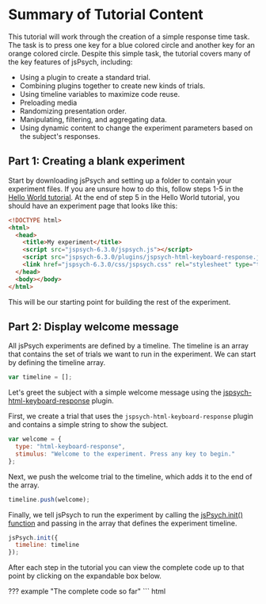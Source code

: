 # Summary of Tutorial Content

This tutorial will work through the creation of a simple response time task. The task is to press one key for a blue colored circle and another key for an orange colored circle. Despite this simple task, the tutorial covers many of the key features of jsPsych, including:

* Using a plugin to create a standard trial.
* Combining plugins together to create new kinds of trials.
* Using timeline variables to maximize code reuse.
* Preloading media
* Randomizing presentation order.
* Manipulating, filtering, and aggregating data.
* Using dynamic content to change the experiment parameters based on the subject's responses.

## Part 1: Creating a blank experiment

Start by downloading jsPsych and setting up a folder to contain your experiment files. If you are unsure how to do this, follow steps 1-5 in the [Hello World tutorial](hello-world.md). At the end of step 5 in the Hello World tutorial, you should have an experiment page that looks like this:

```html
<!DOCTYPE html>
<html>
  <head>
    <title>My experiment</title>
    <script src="jspsych-6.3.0/jspsych.js"></script>
    <script src="jspsych-6.3.0/plugins/jspsych-html-keyboard-response.js"></script>
    <link href="jspsych-6.3.0/css/jspsych.css" rel="stylesheet" type="text/css">
  </head>
  <body></body>
</html>
```

This will be our starting point for building the rest of the experiment.

## Part 2: Display welcome message

All jsPsych experiments are defined by a timeline. The timeline is an array that contains the set of trials we want to run in the experiment. We can start by defining the timeline array.

```javascript
var timeline = [];
```

Let's greet the subject with a simple welcome message using the [jspsych-html-keyboard-response](/plugins/jspsych-html-keyboard-response.md) plugin.

First, we create a trial that uses the `jspsych-html-keyboard-response` plugin and contains a simple string to show the subject.

```javascript
var welcome = {
  type: "html-keyboard-response",
  stimulus: "Welcome to the experiment. Press any key to begin."
};
```

Next, we push the welcome trial to the timeline, which adds it to the end of the array.

```javascript
timeline.push(welcome);
```

Finally, we tell jsPsych to run the experiment by calling the [jsPsych.init() function](../core_library/jspsych-core.md#jspsychinit) and passing in the array that defines the experiment timeline.

```javascript
jsPsych.init({
  timeline: timeline
});
```
After each step in the tutorial you can view the complete code up to that point by clicking on the expandable box below.

??? example "The complete code so far"
    ``` html
    <!DOCTYPE html>
    <html>
      <head>
        <title>My experiment</title>
        <script src="jspsych-6.3.0/jspsych.js"></script>
        <script src="jspsych-6.3.0/plugins/jspsych-html-keyboard-response.js"></script>
        <link href="jspsych-6.3.0/css/jspsych.css" rel="stylesheet" type="text/css">
      </head>
      <body></body>
      <script>

        /* create timeline */
        var timeline = [];

        /* define welcome message trial */
        var welcome = {
          type: "html-keyboard-response",
          stimulus: "Welcome to the experiment. Press any key to begin."
        };
        timeline.push(welcome);

        /* start the experiment */
        jsPsych.init({
          timeline: timeline
        });
      </script>
    </html>
    ```

## Part 3: Show instructions

We can use the same basic structure from part 2 to create a new trial that shows instructions to the subject. The only difference in this trial is that we will use HTML formatting to control how the instructions display and we will add a two second gap after the trial using the `post_trial_gap` parameter.

The trial definition looks like this:

```javascript
var instructions = {
  type: "html-keyboard-response",
  stimulus: `
    <p>In this experiment, a circle will appear in the center 
    of the screen.</p><p>If the circle is <strong>blue</strong>, 
    press the letter F on the keyboard as fast as you can.</p>
    <p>If the circle is <strong>orange</strong>, press the letter J 
    as fast as you can.</p>
    <div style='width: 700px;'>
    <div style='float: left;'><img src='img/blue.png'></img>
    <p class='small'><strong>Press the F key</strong></p></div>
    <div class='float: right;'><img src='img/orange.png'></img>
    <p class='small'><strong>Press the J key</strong></p></div>
    </div>
    <p>Press any key to begin.</p>
  `,
  post_trial_gap: 2000
};
```

!!! tip
    In JavaScript there are three different ways to define a `string`. You can use single quotes `'`, double quotes `"`, or backticks `` ` ``. Using backticks has two advantages over the other approaches, especially when you are creating long strings with HTML. You can extend the `string` across multiple lines and you can use [template strings](https://developer.mozilla.org/en-US/docs/Web/JavaScript/Reference/Template_literals) to easily incorporate variables.

Notice that the HTML includes `<img>` tags to display the images that the subject will be responding to. You'll need to download these image files. Right-click on each image below and select *Save image as...*. Put the images in a folder called `img` in the experiment folder you created in part 1.

![blue circle](../img/blue.png)
![orange circle](../img/orange.png)

Don't forget to add the trial to the timeline:

```javascript
timeline.push(instructions);
```

??? example "The complete code so far"
    ```html
    <!DOCTYPE html>
    <html>
      <head>
        <title>My experiment</title>
        <script src="jspsych-6.3.0/jspsych.js"></script>
        <script src="jspsych-6.3.0/plugins/jspsych-html-keyboard-response.js"></script>
        <link href="jspsych-6.3.0/css/jspsych.css" rel="stylesheet" type="text/css">
      </head>
      <body></body>
      <script>

        /* create timeline */
        var timeline = [];

        /* define welcome message trial */
        var welcome = {
          type: "html-keyboard-response",
          stimulus: "Welcome to the experiment. Press any key to begin."
        };
        timeline.push(welcome);

        /* define instructions trial */
        var instructions = {
          type: "html-keyboard-response",
          stimulus: `
            <p>In this experiment, a circle will appear in the center 
            of the screen.</p><p>If the circle is <strong>blue</strong>, 
            press the letter F on the keyboard as fast as you can.</p>
            <p>If the circle is <strong>orange</strong>, press the letter J 
            as fast as you can.</p>
            <div style='width: 700px;'>
            <div style='float: left;'><img src='img/blue.png'></img>
            <p class='small'><strong>Press the F key</strong></p></div>
            <div class='float: right;'><img src='img/orange.png'></img>
            <p class='small'><strong>Press the J key</strong></p></div>
            </div>
            <p>Press any key to begin.</p>
          `,
          post_trial_gap: 2000
        };
        timeline.push(instructions);

        /* start the experiment */
        jsPsych.init({
          timeline: timeline
        });
      </script>
    </html>
    ```

## Part 4: Displaying stimuli and getting responses

Creating trials to show the stimuli is conceptually the same as creating a trial to show instructions, except that now we are displaying an image instead of text or html. This means we need to use a different plugin: jspsych-image-keyboard-response. We need to start by loading this plugin by adding a `<script>` tag to the document.

```html hl_lines="5"
<head>
  <title>My experiment</title>
  <script src="jspsych-6.3.0/jspsych.js"></script>
  <script src="jspsych-6.3.0/plugins/jspsych-html-keyboard-response.js"></script>
  <script src="jspsych-6.3.0/plugins/jspsych-image-keyboard-response.js"></script>
  <link href="jspsych-6.3.0/css/jspsych.css" rel="stylesheet" type="text/css">
</head>
```

For now, we will just show each image once. The path to the image file should be set as the `stimulus` parameter. We will also set the option for which keys the subject is allowed to use to respond (`choices`) so that only the 'f' and 'j' keys are valid responses.

```javascript
var blue_trial = {
  type: 'image-keyboard-response',
  stimulus: 'img/blue.png',
  choices: ['f', 'j']
};

var orange_trial = {
  type: 'image-keyboard-response',
  stimulus: 'img/orange.png',
  choices: ['f', 'j']
}
```

As usual, we need to add the trials to the timeline.

```javascript
timeline.push(blue_trial, orange_trial);
```

??? example "The complete code so far"

    ```html
    <!DOCTYPE html>
    <html>
      <head>
        <title>My experiment</title>
        <script src="jspsych-6.3.0/jspsych.js"></script>
        <script src="jspsych-6.3.0/plugins/jspsych-html-keyboard-response.js"></script>
        <script src="jspsych-6.3.0/plugins/jspsych-image-keyboard-response.js"></script>
        <link href="jspsych-6.3.0/css/jspsych.css" rel="stylesheet" type="text/css">
      </head>
      <body></body>
      <script>

        /* create timeline */
        var timeline = [];

        /* define welcome message trial */
        var welcome = {
          type: "html-keyboard-response",
          stimulus: "Welcome to the experiment. Press any key to begin."
        };
        timeline.push(welcome);

        /* define instructions trial */
        var instructions = {
          type: "html-keyboard-response",
          stimulus: `
            <p>In this experiment, a circle will appear in the center 
            of the screen.</p><p>If the circle is <strong>blue</strong>, 
            press the letter F on the keyboard as fast as you can.</p>
            <p>If the circle is <strong>orange</strong>, press the letter J 
            as fast as you can.</p>
            <div style='width: 700px;'>
            <div style='float: left;'><img src='img/blue.png'></img>
            <p class='small'><strong>Press the F key</strong></p></div>
            <div class='float: right;'><img src='img/orange.png'></img>
            <p class='small'><strong>Press the J key</strong></p></div>
            </div>
            <p>Press any key to begin.</p>
          `,
          post_trial_gap: 2000
        };
        timeline.push(instructions);

        /* test trials */
        var blue_trial = {
          type: 'image-keyboard-response',
          stimulus: 'img/blue.png',
          choices: ['f', 'j']
        };

        var orange_trial = {
          type: 'image-keyboard-response',
          stimulus: 'img/orange.png',
          choices: ['f', 'j']
        }

        timeline.push(blue_trial, orange_trial);

        /* start the experiment */
        jsPsych.init({
          timeline: timeline
        });
      </script>
      </html>
    ```

## Part 5: Preloading media

Whenever we use media elements (images, audio, or video) in an experiment it is a good idea to preload them prior to needing them for a trial. By preloading media we ask the participant's browser to download the media ahead of needing it, so that when we do need to display or play it there is no lag from needing to download it. 

We are going to use the [jspsych-preload plugin](/plugins/jspsych-preload.md) to preload the two images. The [media preloading section](/overview/media-preloading.md) goes into a lot of detail about various options for preloading and different ways that you can use this plugin. Here we are simply going to give the plugin a list of the files that we want to be preloaded.

First we need to add the preload plugin to our `<head>` section.

```html hl_lines="6"
<head>
  <title>My experiment</title>
  <script src="jspsych-6.3.0/jspsych.js"></script>
  <script src="jspsych-6.3.0/plugins/jspsych-html-keyboard-response.js"></script>
  <script src="jspsych-6.3.0/plugins/jspsych-image-keyboard-response.js"></script>
  <script src="jspsych-6.3.0/plugins/jspsych-preload.js"></script>
  <script src="jspsych-6.3.0/plugins/jspsych-preload.js"></script>
  <link href="jspsych-6.3.0/css/jspsych.css" rel="stylesheet" type="text/css">
</head>
```


We'll put this trial at the very start of the experiment, so add this code before the `welcome` trial.

```js
var preload = {
  type: 'preload',
  images: ['img/blue.png', 'img/orange.png']
}
```

As always, add the trial to the timeline.

```js
timeline.push(preload);
```

??? example "The complete code so far"

    ```html
    <!DOCTYPE html>
    <html>
      <head>
        <title>My experiment</title>
        <script src="jspsych-6.3.0/jspsych.js"></script>
        <script src="jspsych-6.3.0/plugins/jspsych-html-keyboard-response.js"></script>
        <script src="jspsych-6.3.0/plugins/jspsych-image-keyboard-response.js"></script>
        <script src="jspsych-6.3.0/plugins/jspsych-preload.js"></script>
        <link href="jspsych-6.3.0/css/jspsych.css" rel="stylesheet" type="text/css">
      </head>
      <body></body>
      <script>

        /* create timeline */
        var timeline = [];

        /* preload images */
        var preload = {
          type: 'preload',
          images: ['img/blue.png', 'img/orange.png']
        }
        timeline.push(preload);

        /* define welcome message trial */
        var welcome = {
          type: "html-keyboard-response",
          stimulus: "Welcome to the experiment. Press any key to begin."
        };
        timeline.push(welcome);

        /* define instructions trial */
        var instructions = {
          type: "html-keyboard-response",
          stimulus: `
            <p>In this experiment, a circle will appear in the center 
            of the screen.</p><p>If the circle is <strong>blue</strong>, 
            press the letter F on the keyboard as fast as you can.</p>
            <p>If the circle is <strong>orange</strong>, press the letter J 
            as fast as you can.</p>
            <div style='width: 700px;'>
            <div style='float: left;'><img src='img/blue.png'></img>
            <p class='small'><strong>Press the F key</strong></p></div>
            <div class='float: right;'><img src='img/orange.png'></img>
            <p class='small'><strong>Press the J key</strong></p></div>
            </div>
            <p>Press any key to begin.</p>
          `,
          post_trial_gap: 2000
        };
        timeline.push(instructions);

        /* test trials */
        var blue_trial = {
          type: 'image-keyboard-response',
          stimulus: 'img/blue.png',
          choices: ['f', 'j']
        };

        var orange_trial = {
          type: 'image-keyboard-response',
          stimulus: 'img/orange.png',
          choices: ['f', 'j']
        }

        timeline.push(blue_trial, orange_trial);

        /* start the experiment */
        jsPsych.init({
          timeline: timeline
        });
      </script>
      </html>
    ```

## Part 6: Timeline variables

In the full experiment, we will want more than two trials. One way we could do this is to create many more objects that define trials and push them all onto the timeline, but there is a more efficient way: using timeline variables.

The parameters for showing the blue and orange circle are very similar. The only difference is which image is displayed. Timeline variables allow us to define the procedure for showing the stimulus once, and then repeatedly use it with different variables. We'll see how, even in this relatively simple case, this can save us a lot of lines of code.

To start, let's make an array that contains all the different trials we want to run in the test phase. There are only two for the experiment: blue trials and orange trials.

```javascript
var test_stimuli = [
  { stimulus: "img/blue.png"},
  { stimulus: "img/orange.png"}
];
```

Instead of just showing the blue and orange circles, let's also set up the experiment to show a fixation cross (+) in between trials. We can define a trial to show the fixation cross for a fixed amount of time by using the `trial_duration` parameter of the html-keyboard-response plugin and setting the `choices` parameter to the special value `jsPsych.NO_KEYS`, which means that no responses will be accepted as a valid response and the trial will last however long the `trial_duration` parameter specifies.

```javascript
var fixation = {
  type: 'html-keyboard-response',
  stimulus: '<div style="font-size:60px;">+</div>',
  choices: jsPsych.NO_KEYS,
  trial_duration: 1000,
}
```

To show the circles, we'll set up another trial with the html-keyboard-response plugin, but we'll use the function `jsPsych.timelineVariable()` to indicate that we want jsPsych to substitute the value of the parameter in from the timeline variables.

```javascript
var test = {
  type: "image-keyboard-response",
  stimulus: jsPsych.timelineVariable('stimulus'),
  choices: ['f', 'j']
}
```

To link the variables that we declared in the `test_stimuli` array with the call to `jsPsych.timelineVariable()` we need to create a new timeline and set the `timeline_variables` property:

```javascript
var test_procedure = {
  timeline: [fixation, test],
  timeline_variables: test_stimuli
}
```

We have to add the `test_procedure` to the main `timeline` array, but the `fixation` and `test` trial do not need to be added to `timeline` because they already exist on the `test_procedure` timeline.

```javascript
timeline.push(test_procedure);
```

What happens when the experiment reaches the test procedure? jsPsych will run the `test_procedure` timeline one time for each entry in the `test_stimuli` array (two times total, in this case). The first time through, jsPsych will substitute the timeline variables from the first array entry (blue image), and the second time through the second array entry will be used (orange image). Notice that the fixation trial occurs before both the orange and the blue circles, because the entire timeline of the `test_procedure` is repeated for each entry in the `timeline_variables` array.

??? example "The complete code so far"

    ```html
    <!DOCTYPE html>
    <html>
      <head>
        <title>My experiment</title>
        <script src="jspsych-6.3.0/jspsych.js"></script>
        <script src="jspsych-6.3.0/plugins/jspsych-html-keyboard-response.js"></script>
        <script src="jspsych-6.3.0/plugins/jspsych-image-keyboard-response.js"></script>
        <script src="jspsych-6.3.0/plugins/jspsych-preload.js"></script>
        <link href="jspsych-6.3.0/css/jspsych.css" rel="stylesheet" type="text/css">
      </head>
      <body></body>
      <script>

        /* create timeline */
        var timeline = [];

        /* preload images */
        var preload = {
          type: 'preload',
          images: ['img/blue.png', 'img/orange.png']
        }
        timeline.push(preload);

        /* define welcome message trial */
        var welcome = {
          type: "html-keyboard-response",
          stimulus: "Welcome to the experiment. Press any key to begin."
        };
        timeline.push(welcome);

        /* define instructions trial */
        var instructions = {
          type: "html-keyboard-response",
          stimulus: `
            <p>In this experiment, a circle will appear in the center 
            of the screen.</p><p>If the circle is <strong>blue</strong>, 
            press the letter F on the keyboard as fast as you can.</p>
            <p>If the circle is <strong>orange</strong>, press the letter J 
            as fast as you can.</p>
            <div style='width: 700px;'>
            <div style='float: left;'><img src='img/blue.png'></img>
            <p class='small'><strong>Press the F key</strong></p></div>
            <div class='float: right;'><img src='img/orange.png'></img>
            <p class='small'><strong>Press the J key</strong></p></div>
            </div>
            <p>Press any key to begin.</p>
          `,
          post_trial_gap: 2000
        };
        timeline.push(instructions);

        /* test trials */
        var test_stimuli = [
          { stimulus: "img/blue.png"},
          { stimulus: "img/orange.png"}
        ];

        var fixation = {
          type: 'html-keyboard-response',
          stimulus: '<div style="font-size:60px;">+</div>',
          choices: jsPsych.NO_KEYS,
          trial_duration: 1000,
        }

        var test = {
          type: "image-keyboard-response",
          stimulus: jsPsych.timelineVariable('stimulus'),
          choices: ['f', 'j']
        }

        var test_procedure = {
          timeline: [fixation, test],
          timeline_variables: test_stimuli
        }

        timeline.push(test_procedure);

        /* start the experiment */
        jsPsych.init({
          timeline: timeline
        });
      </script>
      </html>
    ```


## Part 7: Parameters for timelines with timeline variables

Right now our experiment is a measly two trials long. Even worse is that the order of the stimuli is the same every time! When we use timeline variables, we get access to some methods to randomize the order and repeat the trials. To randomize the order, simply set `randomize_order: true` on the object with the `timeline_variables`:

```javascript
var test_procedure = {
  timeline: [fixation, test],
  timeline_variables: test_stimuli,
  randomize_order: true
}
```

We can also easily make the test phase longer by setting the `repetitions` parameter. This parameter controls how many times the experiment will loop through all of the entries in the timeline_variables array. For example, if we set `repetitions: 5`, then the experiment will loop through the two entries in the timeline_variables 5 times, for a total of 10 test trials.

```javascript
var test_procedure = {
  timeline: [fixation, test],
  timeline_variables: test_stimuli,
  randomize_order: true,
  repetitions: 5
}
```
??? example "The complete code so far"

    ```html
    <!DOCTYPE html>
    <html>
      <head>
        <title>My experiment</title>
        <script src="jspsych-6.3.0/jspsych.js"></script>
        <script src="jspsych-6.3.0/plugins/jspsych-html-keyboard-response.js"></script>
        <script src="jspsych-6.3.0/plugins/jspsych-image-keyboard-response.js"></script>
        <script src="jspsych-6.3.0/plugins/jspsych-preload.js"></script>
        <link href="jspsych-6.3.0/css/jspsych.css" rel="stylesheet" type="text/css">
      </head>
      <body></body>
      <script>

        /* create timeline */
        var timeline = [];

        /* preload images */
        var preload = {
          type: 'preload',
          images: ['img/blue.png', 'img/orange.png']
        }
        timeline.push(preload);

        /* define welcome message trial */
        var welcome = {
          type: "html-keyboard-response",
          stimulus: "Welcome to the experiment. Press any key to begin."
        };
        timeline.push(welcome);

        /* define instructions trial */
        var instructions = {
          type: "html-keyboard-response",
          stimulus: `
            <p>In this experiment, a circle will appear in the center 
            of the screen.</p><p>If the circle is <strong>blue</strong>, 
            press the letter F on the keyboard as fast as you can.</p>
            <p>If the circle is <strong>orange</strong>, press the letter J 
            as fast as you can.</p>
            <div style='width: 700px;'>
            <div style='float: left;'><img src='img/blue.png'></img>
            <p class='small'><strong>Press the F key</strong></p></div>
            <div class='float: right;'><img src='img/orange.png'></img>
            <p class='small'><strong>Press the J key</strong></p></div>
            </div>
            <p>Press any key to begin.</p>
          `,
          post_trial_gap: 2000
        };
        timeline.push(instructions);

        /* test trials */
        var test_stimuli = [
          { stimulus: "img/blue.png"},
          { stimulus: "img/orange.png"}
        ];

        var fixation = {
          type: 'html-keyboard-response',
          stimulus: '<div style="font-size:60px;">+</div>',
          choices: jsPsych.NO_KEYS,
          trial_duration: 1000,
        }

        var test = {
          type: "image-keyboard-response",
          stimulus: jsPsych.timelineVariable('stimulus'),
          choices: ['f', 'j']
        }

        var test_procedure = {
          timeline: [fixation, test],
          timeline_variables: test_stimuli,
          randomize_order: true,
          repetitions: 5
        }

        timeline.push(test_procedure);

        /* start the experiment */
        jsPsych.init({
          timeline: timeline
        });
      </script>
      </html>
    ```

## Part 8: Using functions to generate parameters

One aspect of the experiment that could be improved is the duration of the fixation cross. As the experiment stands right now, the timing of the circles appearing is very predictable. We can change that by using a different value for the `trial_duration` parameter in the `fixation` trial for each trial. But how can we do that and keep the simple code structure we have now where we only have to define the fixation trial once? One option would be to add another timeline variable, like `"fixation_duration"` and use that to control the timing. But another option is to specify the `trial_duration` parameter as a function. If a parameter is a function, jsPsych will execute the function every time the trial runs. That means that if the function returns different results probabilistically, we can get a different parameter value every time the trial runs.

To do that here, we'll use one of the built-in randomization methods in [jsPsych's randomization module](/core_library/jspsych-randomization.md). `jsPsych.randomization.sampleWithoutReplacement()` takes an array of items to sample from and generates a new array of length *N* by sampling without replacement.

```javascript
var fixation = {
  type: 'html-keyboard-response',
  stimulus: '<div style="font-size:60px;">+</div>',
  choices: jsPsych.NO_KEYS,
  trial_duration: function(){
    return jsPsych.randomization.sampleWithoutReplacement([250, 500, 750, 1000, 1250, 1500, 1750, 2000], 1)[0];
  }
}
```

In the code above, we replaced the `trial_duration: 1000` parameter in `fixation` with a function. Inside the function, we take a sample from the array `[250, 500, 750, 1000, 1250, 1500, 1750, 2000]` of size 1 (second parameter to `jsPsych.randomization.sampleWithoutReplacement`). The return value from calling `jsPsych.randomization.sampleWithoutReplacement` is an array of length 1, so we add the `[0]` selection at the end to get the value out of the array.

??? example "The complete code so far"

    ```html
    <!DOCTYPE html>
    <html>
      <head>
        <title>My experiment</title>
        <script src="jspsych-6.3.0/jspsych.js"></script>
        <script src="jspsych-6.3.0/plugins/jspsych-html-keyboard-response.js"></script>
        <script src="jspsych-6.3.0/plugins/jspsych-image-keyboard-response.js"></script>
        <script src="jspsych-6.3.0/plugins/jspsych-preload.js"></script>
        <link href="jspsych-6.3.0/css/jspsych.css" rel="stylesheet" type="text/css">
      </head>
      <body></body>
      <script>

        /* create timeline */
        var timeline = [];

        /* preload images */
        var preload = {
          type: 'preload',
          images: ['img/blue.png', 'img/orange.png']
        }
        timeline.push(preload);

        /* define welcome message trial */
        var welcome = {
          type: "html-keyboard-response",
          stimulus: "Welcome to the experiment. Press any key to begin."
        };
        timeline.push(welcome);

        /* define instructions trial */
        var instructions = {
          type: "html-keyboard-response",
          stimulus: `
            <p>In this experiment, a circle will appear in the center 
            of the screen.</p><p>If the circle is <strong>blue</strong>, 
            press the letter F on the keyboard as fast as you can.</p>
            <p>If the circle is <strong>orange</strong>, press the letter J 
            as fast as you can.</p>
            <div style='width: 700px;'>
            <div style='float: left;'><img src='img/blue.png'></img>
            <p class='small'><strong>Press the F key</strong></p></div>
            <div class='float: right;'><img src='img/orange.png'></img>
            <p class='small'><strong>Press the J key</strong></p></div>
            </div>
            <p>Press any key to begin.</p>
          `,
          post_trial_gap: 2000
        };
        timeline.push(instructions);

        /* test trials */
        var test_stimuli = [
          { stimulus: "img/blue.png"},
          { stimulus: "img/orange.png"}
        ];

        var fixation = {
          type: 'html-keyboard-response',
          stimulus: '<div style="font-size:60px;">+</div>',
          choices: jsPsych.NO_KEYS,
          trial_duration: function(){
            return jsPsych.randomization.sampleWithoutReplacement([250, 500, 750, 1000, 1250, 1500, 1750, 2000], 1)[0];
          }
        }

        var test = {
          type: "image-keyboard-response",
          stimulus: jsPsych.timelineVariable('stimulus'),
          choices: ['f', 'j']
        }

        var test_procedure = {
          timeline: [fixation, test],
          timeline_variables: test_stimuli,
          randomize_order: true,
          repetitions: 5
        }

        timeline.push(test_procedure);

        /* start the experiment */
        jsPsych.init({
          timeline: timeline
        });
      </script>
      </html>
    ```

## Part 10: Displaying the data

We have created a complete, if simple, experiment at this point, so let's take a look at the data being generated. jsPsych has a built-in [function called `jsPsych.data.displayData()`](/core_library/jspsych-data.md#jspsychdatadisplaydata) that is useful for debugging your experiment. It will remove all of the information on the screen and replace it with the raw data collected so far. This isn't terribly useful when you are actually running an experiment, but it's nice for checking the data during development.

We need the `displayData` function to execute when the experiment ends. One way to do this is to use the [`on_finish` callback function](/overview/callbacks.md#on_finish-experiment). This function will automatically execute once all the trials in the experiment are finished. We can specify a function to call in the `init` method.

```javascript
jsPsych.init({
  timeline: timeline,
  on_finish: function() {
    jsPsych.data.displayData();
  }
});
```

??? example "The complete code so far"

    ```html
    <!DOCTYPE html>
    <html>
      <head>
        <title>My experiment</title>
        <script src="jspsych-6.3.0/jspsych.js"></script>
        <script src="jspsych-6.3.0/plugins/jspsych-html-keyboard-response.js"></script>
        <script src="jspsych-6.3.0/plugins/jspsych-image-keyboard-response.js"></script>
        <script src="jspsych-6.3.0/plugins/jspsych-preload.js"></script>
        <link href="jspsych-6.3.0/css/jspsych.css" rel="stylesheet" type="text/css">
      </head>
      <body></body>
      <script>

        /* create timeline */
        var timeline = [];

        /* preload images */
        var preload = {
          type: 'preload',
          images: ['img/blue.png', 'img/orange.png']
        }
        timeline.push(preload);

        /* define welcome message trial */
        var welcome = {
          type: "html-keyboard-response",
          stimulus: "Welcome to the experiment. Press any key to begin."
        };
        timeline.push(welcome);

        /* define instructions trial */
        var instructions = {
          type: "html-keyboard-response",
          stimulus: `
            <p>In this experiment, a circle will appear in the center 
            of the screen.</p><p>If the circle is <strong>blue</strong>, 
            press the letter F on the keyboard as fast as you can.</p>
            <p>If the circle is <strong>orange</strong>, press the letter J 
            as fast as you can.</p>
            <div style='width: 700px;'>
            <div style='float: left;'><img src='img/blue.png'></img>
            <p class='small'><strong>Press the F key</strong></p></div>
            <div class='float: right;'><img src='img/orange.png'></img>
            <p class='small'><strong>Press the J key</strong></p></div>
            </div>
            <p>Press any key to begin.</p>
          `,
          post_trial_gap: 2000
        };
        timeline.push(instructions);

        /* test trials */
        var test_stimuli = [
          { stimulus: "img/blue.png"},
          { stimulus: "img/orange.png"}
        ];

        var fixation = {
          type: 'html-keyboard-response',
          stimulus: '<div style="font-size:60px;">+</div>',
          choices: jsPsych.NO_KEYS,
          trial_duration: function(){
            return jsPsych.randomization.sampleWithoutReplacement([250, 500, 750, 1000, 1250, 1500, 1750, 2000], 1)[0];
          }
        }

        var test = {
          type: "image-keyboard-response",
          stimulus: jsPsych.timelineVariable('stimulus'),
          choices: ['f', 'j']
        }

        var test_procedure = {
          timeline: [fixation, test],
          timeline_variables: test_stimuli,
          randomize_order: true,
          repetitions: 5
        }

        timeline.push(test_procedure);

        /* start the experiment */
        jsPsych.init({
          timeline: timeline,
          on_finish: function() {
            jsPsych.data.displayData();
          }
        });
      </script>
      </html>
    ```

## Part 11: Tagging trials with additional data

All trials in jsPsych can be tagged with additional arbitrary data. This data will get stored alongside the data that the plugin normally generates, which allows experimenters to record properties of a trial along with the data from the trial.

When might you use this feature? In this experiment, it would be nice to tag each trial with a circle as a `response` trial, so that the resulting data can be easily filtered to look at only the critical trials. We can do that like this.

```javascript
var test = {
  type: "image-keyboard-response",
  stimulus: jsPsych.timelineVariable('stimulus'),
  choices: ['f', 'j'],
  data: {
    task: 'response'
  }
}
```

We also could tag the test trials with a property that indicates what the correct response should be (F for the blue circles, J for the orange). In our current code, we are using the timeline variables feature of jsPsych to choose which circle gets presented on a trial. Since we want to tag the trials differently based on which circle is presented, we need to add the tagging data to the `test_stimuli` array, and then use the `jsPsych.timelineVariable()` function to get the value and assign it to a property in the `data` of the trial.

We start by modifying `test_stimuli`:

```javascript
var test_stimuli = [
  { stimulus: "img/blue.png",  correct_response: 'f'},
  { stimulus: "img/orange.png",  correct_response: 'j'}
];
```

Now we can use `timelineVariable()` in the `data` parameter of the `test` trial.

```javascript
var test = {
  type: "image-keyboard-response",
  stimulus: jsPsych.timelineVariable('stimulus'),
  choices: ['f', 'j'],
  data: {
    task: 'response',
    correct_response: jsPsych.timelineVariable('correct_response')
  }
}
```

Another kind of tagging that would be useful is to mark each fixation trial as such, to make removing the data from fixation trials easier. 

```js
var fixation = {
  type: 'html-keyboard-response',
  stimulus: '<div style="font-size:60px;">+</div>',
  choices: jsPsych.NO_KEYS,
  trial_duration: function(){
    return jsPsych.randomization.sampleWithoutReplacement([250, 500, 750, 1000, 1250, 1500, 1750, 2000], 1)[0];
  },
  data: {
    task: 'fixation'
  }
}
```

??? example "The complete code so far"

    ```html
    <!DOCTYPE html>
    <html>
      <head>
        <title>My experiment</title>
        <script src="jspsych-6.3.0/jspsych.js"></script>
        <script src="jspsych-6.3.0/plugins/jspsych-html-keyboard-response.js"></script>
        <script src="jspsych-6.3.0/plugins/jspsych-image-keyboard-response.js"></script>
        <script src="jspsych-6.3.0/plugins/jspsych-preload.js"></script>
        <link href="jspsych-6.3.0/css/jspsych.css" rel="stylesheet" type="text/css">
      </head>
      <body></body>
      <script>

        /* create timeline */
        var timeline = [];

        /* preload images */
        var preload = {
          type: 'preload',
          images: ['img/blue.png', 'img/orange.png']
        }
        timeline.push(preload);

        /* define welcome message trial */
        var welcome = {
          type: "html-keyboard-response",
          stimulus: "Welcome to the experiment. Press any key to begin."
        };
        timeline.push(welcome);

        /* define instructions trial */
        var instructions = {
          type: "html-keyboard-response",
          stimulus: `
            <p>In this experiment, a circle will appear in the center 
            of the screen.</p><p>If the circle is <strong>blue</strong>, 
            press the letter F on the keyboard as fast as you can.</p>
            <p>If the circle is <strong>orange</strong>, press the letter J 
            as fast as you can.</p>
            <div style='width: 700px;'>
            <div style='float: left;'><img src='img/blue.png'></img>
            <p class='small'><strong>Press the F key</strong></p></div>
            <div class='float: right;'><img src='img/orange.png'></img>
            <p class='small'><strong>Press the J key</strong></p></div>
            </div>
            <p>Press any key to begin.</p>
          `,
          post_trial_gap: 2000
        };
        timeline.push(instructions);

        /* test trials */
        var test_stimuli = [
          { stimulus: "img/blue.png",  correct_response: 'f'},
          { stimulus: "img/orange.png",  correct_response: 'j'}
        ];

        var fixation = {
          type: 'html-keyboard-response',
          stimulus: '<div style="font-size:60px;">+</div>',
          choices: jsPsych.NO_KEYS,
          trial_duration: function(){
            return jsPsych.randomization.sampleWithoutReplacement([250, 500, 750, 1000, 1250, 1500, 1750, 2000], 1)[0];
          },
          data: {
            task: 'fixation'
          }
        }

        var test = {
          type: "image-keyboard-response",
          stimulus: jsPsych.timelineVariable('stimulus'),
          choices: ['f', 'j'],
          data: {
            task: 'response',
            correct_response: jsPsych.timelineVariable('correct_response')
          }
        }

        var test_procedure = {
          timeline: [fixation, test],
          timeline_variables: test_stimuli,
          randomize_order: true,
          repetitions: 5
        }

        timeline.push(test_procedure);

        /* start the experiment */
        jsPsych.init({
          timeline: timeline,
          on_finish: function() {
            jsPsych.data.displayData();
          }
        });
      </script>
      </html>
    ```

## Part 12: Manipulating data during the experiment

Now that the data from the test trials has a tag that describes the correct response, it would be easy to analyze the data after the fact and calculate whether the participant responded correctly.

But, we can also do this in jsPsych as the experiment runs to save time later and enable a limited set of data analysis directly in the experiment code.

To do this, we'll use the `on_finish` event of the test trial. We can assign a function to `on_finish`, and that function will receive an object containing the data generated by the trial. This object can be manipulated inside the function, and any changes made to the object will be stored in jsPsych's internal representation of the data.

For this example, we'll calculate whether the subject responded correctly, and add a new `correct` property to the data object.

```javascript
var test = {
  type: "image-keyboard-response",
  stimulus: jsPsych.timelineVariable('stimulus'),
  choices: ['f', 'j'],
  data: {
    task: 'response',
    correct_response: jsPsych.timelineVariable('correct_response')
  },
  on_finish: function(data){
    data.correct = data.response == data.correct_response;
  }
}
```

The `data.response` value is a string representation of the key the subject pressed. We can compare this with the `data.correct_response` value, and assign this computed value to a new property `data.correct`.

??? example "The complete code so far"

    ```html
    <!DOCTYPE html>
    <html>
      <head>
        <title>My experiment</title>
        <script src="jspsych-6.3.0/jspsych.js"></script>
        <script src="jspsych-6.3.0/plugins/jspsych-html-keyboard-response.js"></script>
        <script src="jspsych-6.3.0/plugins/jspsych-image-keyboard-response.js"></script>
        <script src="jspsych-6.3.0/plugins/jspsych-preload.js"></script>
        <link href="jspsych-6.3.0/css/jspsych.css" rel="stylesheet" type="text/css">
      </head>
      <body></body>
      <script>

        /* create timeline */
        var timeline = [];

        /* preload images */
        var preload = {
          type: 'preload',
          images: ['img/blue.png', 'img/orange.png']
        }
        timeline.push(preload);

        /* define welcome message trial */
        var welcome = {
          type: "html-keyboard-response",
          stimulus: "Welcome to the experiment. Press any key to begin."
        };
        timeline.push(welcome);

        /* define instructions trial */
        var instructions = {
          type: "html-keyboard-response",
          stimulus: `
            <p>In this experiment, a circle will appear in the center 
            of the screen.</p><p>If the circle is <strong>blue</strong>, 
            press the letter F on the keyboard as fast as you can.</p>
            <p>If the circle is <strong>orange</strong>, press the letter J 
            as fast as you can.</p>
            <div style='width: 700px;'>
            <div style='float: left;'><img src='img/blue.png'></img>
            <p class='small'><strong>Press the F key</strong></p></div>
            <div class='float: right;'><img src='img/orange.png'></img>
            <p class='small'><strong>Press the J key</strong></p></div>
            </div>
            <p>Press any key to begin.</p>
          `,
          post_trial_gap: 2000
        };
        timeline.push(instructions);

        /* test trials */
        var test_stimuli = [
          { stimulus: "img/blue.png",  correct_response: 'f'},
          { stimulus: "img/orange.png",  correct_response: 'j'}
        ];

        var fixation = {
          type: 'html-keyboard-response',
          stimulus: '<div style="font-size:60px;">+</div>',
          choices: jsPsych.NO_KEYS,
          trial_duration: function(){
            return jsPsych.randomization.sampleWithoutReplacement([250, 500, 750, 1000, 1250, 1500, 1750, 2000], 1)[0];
          },
          data: {
            task: 'fixation'
          }
        }

        var test = {
          type: "image-keyboard-response",
          stimulus: jsPsych.timelineVariable('stimulus'),
          choices: ['f', 'j'],
          data: {
            task: 'response',
            correct_response: jsPsych.timelineVariable('correct_response')
          },
          on_finish: function(data){
            data.correct = data.response == data.correct_response;
          }
        }

        var test_procedure = {
          timeline: [fixation, test],
          timeline_variables: test_stimuli,
          randomize_order: true,
          repetitions: 5
        }

        timeline.push(test_procedure);

        /* start the experiment */
        jsPsych.init({
          timeline: timeline,
          on_finish: function() {
            jsPsych.data.displayData();
          }
        });
      </script>
      </html>
    ```


## Part 13: Data aggregation

jsPsych provides a limited set of analysis functions to allow you to calculate things like mean response times for a selected set of trials. In this part, we'll use these functions to add a final trial to the experiment that tells the subject their accuracy and their mean response time for correct responses.

We'll use the `html-keyboard-response` plugin. Because the text that we want to display changes based on the subject's performance in the experiment, we need to use a function for the `stimulus` parameter and return the desired text.

Here's what the code looks like, and a description follows below.

```js
var debrief_block = {
  type: "html-keyboard-response",
  stimulus: function() {

    var trials = jsPsych.data.get().filter({task: 'response'});
    var correct_trials = trials.filter({correct: true});
    var accuracy = Math.round(correct_trials.count() / trials.count() * 100);
    var rt = Math.round(correct_trials.select('rt').mean());

    return `<p>You responded correctly on ${accuracy}% of the trials.</p>
      <p>Your average response time was ${rt}ms.</p>
      <p>Press any key to complete the experiment. Thank you!</p>`;

  }
};

timeline.push(debrief_block);
```

To create the variable `trials`, we use `jsPsych.data.get()` which returns a jsPsych data collection containing all of the data from the experiment. We can then use `.filter` to select only the trials where `task` is `'response'` (a benefit of tagging the trials in part 11). `trials` contains all of the data from the trials where a circle was shown.

To get only the correct trials, we can use `.filter()` again to select only the trials from the `trials` data collection where the property `correct` is `true`.

To calculate accuracy, we can use the `.count()` method to determine how many trials were correct and how many trials there were total. We also use `Math.round()` to avoid extra digits after the decimal.

Finally, to calculate the mean response time on correct trials, we use the `.select` method on the `correct_trials` data collection to select only the `'rt'` property of those trials. We can then use the `.mean()` method to find the mean of all the RT values.

## The final code

This code is available in the `/examples` folder in the jsPsych release download. It is called `demo-simple-rt-task.html`.

```html
<!DOCTYPE html>
<html>
  <head>
    <title>My experiment</title>
    <script src="jspsych-6.3.0/jspsych.js"></script>
    <script src="jspsych-6.3.0/plugins/jspsych-html-keyboard-response.js"></script>
    <script src="jspsych-6.3.0/plugins/jspsych-image-keyboard-response.js"></script>
    <script src="jspsych-6.3.0/plugins/jspsych-preload.js"></script>
    <link href="jspsych-6.3.0/css/jspsych.css" rel="stylesheet" type="text/css">
  </head>
  <body></body>
  <script>

    /* create timeline */
    var timeline = [];

    /* preload images */
    var preload = {
      type: 'preload',
      images: ['img/blue.png', 'img/orange.png']
    }
    timeline.push(preload);

    /* define welcome message trial */
    var welcome = {
      type: "html-keyboard-response",
      stimulus: "Welcome to the experiment. Press any key to begin."
    };
    timeline.push(welcome);

    /* define instructions trial */
    var instructions = {
      type: "html-keyboard-response",
      stimulus: `
        <p>In this experiment, a circle will appear in the center 
        of the screen.</p><p>If the circle is <strong>blue</strong>, 
        press the letter F on the keyboard as fast as you can.</p>
        <p>If the circle is <strong>orange</strong>, press the letter J 
        as fast as you can.</p>
        <div style='width: 700px;'>
        <div style='float: left;'><img src='img/blue.png'></img>
        <p class='small'><strong>Press the F key</strong></p></div>
        <div class='float: right;'><img src='img/orange.png'></img>
        <p class='small'><strong>Press the J key</strong></p></div>
        </div>
        <p>Press any key to begin.</p>
      `,
      post_trial_gap: 2000
    };
    timeline.push(instructions);

    /* test trials */
    var test_stimuli = [
      { stimulus: "img/blue.png",  correct_response: 'f'},
      { stimulus: "img/orange.png",  correct_response: 'j'}
    ];

    var fixation = {
      type: 'html-keyboard-response',
      stimulus: '<div style="font-size:60px;">+</div>',
      choices: jsPsych.NO_KEYS,
      trial_duration: function(){
        return jsPsych.randomization.sampleWithoutReplacement([250, 500, 750, 1000, 1250, 1500, 1750, 2000], 1)[0];
      },
      data: {
        task: 'fixation'
      }
    }

    var test = {
      type: "image-keyboard-response",
      stimulus: jsPsych.timelineVariable('stimulus'),
      choices: ['f', 'j'],
      data: {
        task: 'response',
        correct_response: jsPsych.timelineVariable('correct_response')
      },
      on_finish: function(data){
        data.correct = data.response == data.correct_response;
      }
    }

    var test_procedure = {
      timeline: [fixation, test],
      timeline_variables: test_stimuli,
      repetitions: 5,
      randomize_order: true
    }
    timeline.push(test_procedure);

    /* define debrief */

    var debrief_block = {
      type: "html-keyboard-response",
      stimulus: function() {

        var trials = jsPsych.data.get().filter({task: 'response'});
        var correct_trials = trials.filter({correct: true});
        var accuracy = Math.round(correct_trials.count() / trials.count() * 100);
        var rt = Math.round(correct_trials.select('rt').mean());

        return `<p>You responded correctly on ${accuracy}% of the trials.</p>
          <p>Your average response time was ${rt}ms.</p>
          <p>Press any key to complete the experiment. Thank you!</p>`;

      }
    };
    timeline.push(debrief_block);

    /* start the experiment */
    jsPsych.init({
      timeline: timeline,
      on_finish: function() {
        jsPsych.data.displayData();
      }
    });
  </script>
</html>
```
